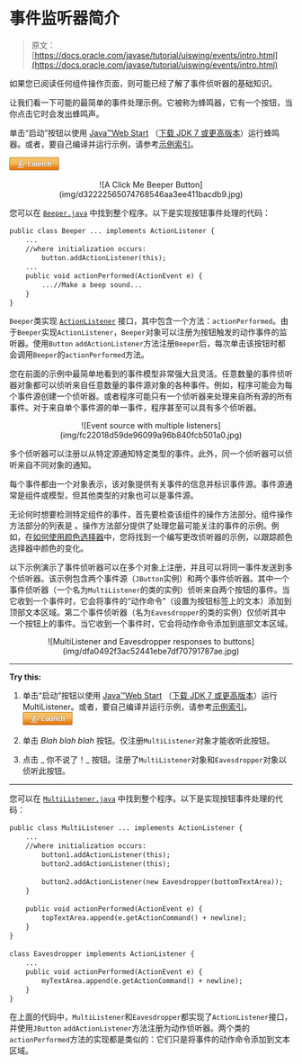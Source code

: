 # 事件监听器简介

> 原文： [https://docs.oracle.com/javase/tutorial/uiswing/events/intro.html](https://docs.oracle.com/javase/tutorial/uiswing/events/intro.html)

如果您已阅读任何组件操作页面，则可能已经了解了事件侦听器的基础知识。

让我们看一下可能的最简单的事件处理示例。它被称为蜂鸣器，它有一个按钮，当你点击它时会发出蜂鸣声。

单击“启动”按钮以使用 [Java™Web Start](http://www.oracle.com/technetwork/java/javase/javawebstart/index.html) （[下载 JDK 7 或更高版本](http://www.oracle.com/technetwork/java/javase/downloads/index.html)）运行蜂鸣器。或者，要自己编译并运行示例，请参考[示例索引](../examples/events/index.html#Beeper)。

[![Launches the Beeper example](img/4707a69a17729d71c56b2bdbbb4cc61c.jpg)](https://docs.oracle.com/javase/tutorialJWS/samples/uiswing/BeeperProject/Beeper.jnlp)

<center>![A Click Me Beeper Button](img/d32222565074768546aa3ee411bacdb9.jpg)</center>

您可以在 [`Beeper.java`](../examples/events/BeeperProject/src/events/Beeper.java) 中找到整个程序。以下是实现按钮事件处理的代码：

```
public class Beeper ... implements ActionListener {
    ...
    //where initialization occurs:
        button.addActionListener(this);
    ...
    public void actionPerformed(ActionEvent e) {
        ...//Make a beep sound...
    }
}

```

`Beeper`类实现 [`ActionListener`](actionlistener.html) 接口，其中包含一个方法：`actionPerformed`。由于`Beeper`实现`ActionListener`，`Beeper`对象可以注册为按钮触发的动作事件的监听器。使用`Button` `addActionListener`方法注册`Beeper`后，每次单击该按钮时都会调用`Beeper`的`actionPerformed`方法。

您在前面的示例中最简单地看到的事件模型非常强大且灵活。任意数量的事件侦听器对象都可以侦听来自任意数量的事件源对象的各种事件。例如，程序可能会为每个事件源创建一个侦听器。或者程序可能只有一个侦听器来处理来自所有源的所有事件。对于来自单个事件源的单一事件，程序甚至可以具有多个侦听器。

<center>![Event source with multiple listeners](img/fc22018d59de96099a96b840fcb501a0.jpg)</center>

多个侦听器可以注册以从特定源通知特定类型的事件。此外，同一个侦听器可以侦听来自不同对象的通知。

每个事件都由一个对象表示，该对象提供有关事件的信息并标识事件源。事件源通常是组件或模型，但其他类型的对象也可以是事件源。

无论何时想要检测特定组件的事件，首先要检查该组件的操作方法部分。组件操作方法部分的列表是 [](../components/componentlist.html) 。操作方法部分提供了处理您最可能关注的事件的示例。例如，在[如何使用颜色选择器](../components/colorchooser.html)中，您将找到一个编写更改侦听器的示例，以跟踪颜色选择器中颜色的变化。

以下示例演示了事件侦听器可以在多个对象上注册，并且可以将同一事件发送到多个侦听器。该示例包含两个事件源（`JButton`实例）和两个事件侦听器。其中一个事件侦听器（一个名为`MultiListener`的类的实例）侦听来自两个按钮的事件。当它收到一个事件时，它会将事件的“动作命令”（设置为按钮标签上的文本）添加到顶部文本区域。第二个事件侦听器（名为`Eavesdropper`的类的实例）仅侦听其中一个按钮上的事件。当它收到一个事件时，它会将动作命令添加到底部文本区域。

<center>![MultiListener and Eavesdropper responses to buttons](img/dfa0492f3ac52441ebe7df70791787ae.jpg)</center>

* * *

**Try this:** 

1.  单击“启动”按钮以使用 [Java™Web Start](http://www.oracle.com/technetwork/java/javase/javawebstart/index.html) （[下载 JDK 7 或更高版本](http://www.oracle.com/technetwork/java/javase/downloads/index.html)）运行 MultiListener。或者，要自己编译并运行示例，请参考[示例索引](../examples/events/index.html#MultiListener)。 [![Launches the MultiListener example](img/4707a69a17729d71c56b2bdbbb4cc61c.jpg)](https://docs.oracle.com/javase/tutorialJWS/samples/uiswing/MultiListenerProject/MultiListener.jnlp) 

2.  单击 _Blah blah blah_ 按钮。仅注册`MultiListener`对象才能收听此按钮。
3.  点击 _ 你不说了！_ 按钮。注册了`MultiListener`对象和`Eavesdropper`对象以侦听此按钮。

* * *

您可以在 [`MultiListener.java`](../examples/events/MultiListenerProject/src/events/MultiListener.java) 中找到整个程序。以下是实现按钮事件处理的代码：

```
public class MultiListener ... implements ActionListener {
    ...
    //where initialization occurs:
        button1.addActionListener(this);
        button2.addActionListener(this);

        button2.addActionListener(new Eavesdropper(bottomTextArea));
    }

    public void actionPerformed(ActionEvent e) {
        topTextArea.append(e.getActionCommand() + newline);
    }
}

class Eavesdropper implements ActionListener {
    ...
    public void actionPerformed(ActionEvent e) {
        myTextArea.append(e.getActionCommand() + newline);
    }
}

```

在上面的代码中，`MultiListener`和`Eavesdropper`都实现了`ActionListener`接口，并使用`JButton` `addActionListener`方法注册为动作侦听器。两个类的`actionPerformed`方法的实现都是类似的：它们只是将事件的动作命令添加到文本区域。